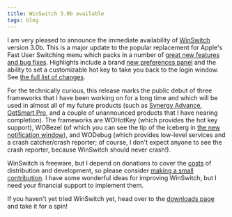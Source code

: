```yaml
---
title: WinSwitch 3.0b available
tags: blog
---
```


I am very pleased to announce the immediate availability of [WinSwitch](http://wincent.dev/a/products/winswitch/) version 3.0b. This is a major update to the popular replacement for Apple's Fast User Switching menu which packs in a number of [great new features and bug fixes](http://wincent.dev/a/products/winswitch/history/#3.0b). Highlights include a brand [new preferences panel](http://wincent.dev/a/products/winswitch/screenshots/) and the ability to set a customizable hot key to take you back to the login window. See [the full list of changes](http://wincent.dev/a/products/winswitch/history/#3.0b).

For the technically curious, this release marks the public debut of three frameworks that I have been working on for a long time and which will be used in almost all of my future products (such as [Synergy Advance](http://wincent.dev/a/products/synergy-advance/), [GetSmart Pro](http://wincent.dev/a/products/getsmart-pro/), and a couple of unannounced products that I have nearing completion). The frameworks are WOHotKey (which provides the hot key support), WOBezel (of which you can see the tip of the iceberg in [the new notification window](http://wincent.dev/a/products/winswitch/screenshots/)), and WODebug (which provides low-level services and a crash catcher/crash reporter; of course, I don't expect anyone to see the crash reporter, because WinSwitch should never crash!).

WinSwitch is freeware, but I depend on donations to cover the [costs](http://wincent.dev/a/knowledge-base/archives/2004/11/costs_of_runnin.php) of distribution and development, so please consider [making a small contribution](https://wincent.dev/a/products/winswitch/donate/). I have some wonderful ideas for improving WinSwitch, but I need your financial support to implement them.

If you haven't yet tried WinSwitch yet, head over to the [downloads page](http://wincent.dev/a/products/winswitch/download/) and take it for a spin!
